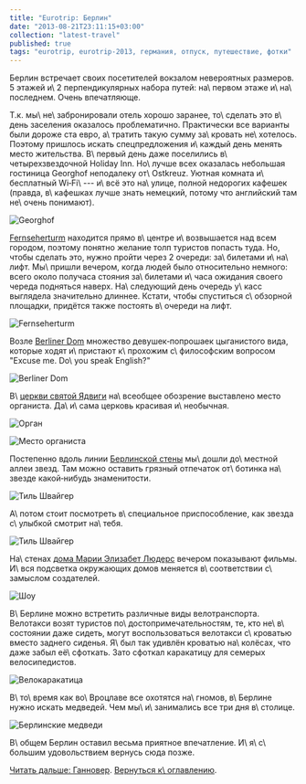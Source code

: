 ```yaml
---
title: "Eurotrip: Берлин"
date: "2013-08-21T23:11:15+03:00"
collection: "latest-travel"
published: true
tags: "eurotrip, eurotrip-2013, германия, отпуск, путешествие, фотки"
---
```


Берлин встречает своих посетителей вокзалом невероятных размеров. 5 этажей и\ 2 перпендикулярных набора путей:
на\ первом этаже и\ на\ последнем. Очень впечатляюще.

Т.к. мы\ не\ забронировали отель хорошо заранее, то\ сделать это в\ день заселения оказалось проблематично.
Практически все варианты были дороже ста евро, а\ тратить такую сумму за\ кровать не\ хотелось. Поэтому пришлось искать
спецпредложения и\ каждый день менять место жительства. В\ первый день даже поселились в\ четырехзвездочной Holiday Inn.
Но\ лучше всех оказалась небольшая гостиница Georghof неподалеку от\ Ostkreuz. Уютная комната и\ бесплатный
Wi&#8209;Fi\ --- и\ всё это на\ улице, полной недорогих кафешек (правда, в\ кафешках лучше знать немецкий, потому что
английский там не\ очень понимают).

![Georghof](/images/travel/2013-08-eurotrip/berlin-georghof.jpg "Georghof")

[Fernseherturm] находится прямо в\ центре и\ возвышается над всем городом, поэтому понятно желание толп туристов попасть
туда. Но, чтобы сделать это, нужно пройти через 2 очереди: за\ билетами и\ на\ лифт. Мы\ пришли вечером, когда людей
было относительно немного: всего около получаса стояния за\ билетами и\ часа ожидания своего череда подняться наверх.
На\ следующий день очередь у\ касс выглядела значительно длиннее. Кстати, чтобы спуститься с\ обзорной площадки,
придётся также постоять в\ очереди на лифт.

![Fernseherturm](/images/travel/2013-08-eurotrip/berlin-fernsehenturm.jpg "Fernseherturm")

Возле [Berliner Dom] множество девушек&#8209;попрошаек цыганистого вида, которые ходят и\ пристают к\ прохожим
с\ философским вопросом "Excuse me. Do\ you speak English?"

![Berliner Dom](/images/travel/2013-08-eurotrip/berlin-berliner-dom.jpg "Berliner Dom")

В\ [церкви святой Ядвиги][hedwigs] на\ всеобщее обозрение выставлено место органиста. Да\ и\ сама церковь красивая
и\ необычная.

![Орган](/images/travel/2013-08-eurotrip/berlin-organ.jpg "Орган")

![Место органиста](/images/travel/2013-08-eurotrip/berlin-organist-place.jpg "Место органиста")

Постепенно вдоль линии [Берлинской стены][wall] мы\ дошли до\ местной аллеи звезд. Там можно оставить грязный отпечаток
от\ ботинка на\ звезде какой&#8209;нибудь знаменитости.

![Тиль Швайгер](/images/travel/2013-08-eurotrip/berlin-til-schweiger-star.jpg "Тиль Швайгер")

А\ потом стоит посмотреть в\ специальное приспособление, как звезда с\ улыбкой смотрит на\ тебя.

![Тиль Швайгер](/images/travel/2013-08-eurotrip/berlin-til-schweiger.jpg "Тиль Швайгер")

На\ стенах [дома Марии Элизабет Людерс][marie] вечером показывают фильмы. И\ вся подсветка окружающих домов меняется
в\ соответствии с\ замыслом создателей.

![Шоу](/images/travel/2013-08-eurotrip/berlin-historical-show.jpg "Шоу")

В\ Берлине можно встретить различные виды велотранспорта. Велотакси возят туристов по\ достопримечательностям, те, кто
не\ в\ состоянии даже сидеть, могут воспользоваться велотакси с\ кроватью вместо заднего сиденья. Я\ был так удивлён
кроватью на\ колёсах, что даже забыл её\ сфоткать. Зато сфоткал каракатицу для семерых велосипедистов.

![Велокаракатица](/images/travel/2013-08-eurotrip/berlin-velooctopus.jpg "Велокаракатица")

В\ то\ время как во\ Вроцлаве все охотятся на\ гномов, в\ Берлине нужно искать медведей. Чем мы\ и\ занимались все три
дня в\ столице.

![Берлинские медведи](/images/travel/2013-08-eurotrip/berlin-bears.jpg "Берлинские медведи")

В\ общем Берлин оставил весьма приятное впечатление. И\ я\ с\ большим удовольствием вернусь сюда позже.

[Читать дальше: Ганновер](/post/eurotrip-hannover/). [Вернуться к\ оглавлению](/post/eurotrip-2013/).

[Berliner Dom]: http://ru.wikipedia.org/wiki/%D0%91%D0%B5%D1%80%D0%BB%D0%B8%D0%BD%D1%81%D0%BA%D0%B8%D0%B9_%D0%BA%D0%B0%D1%84%D0%B5%D0%B4%D1%80%D0%B0%D0%BB%D1%8C%D0%BD%D1%8B%D0%B9_%D1%81%D0%BE%D0%B1%D0%BE%D1%80
[Fernseherturm]: http://ru.wikipedia.org/wiki/%D0%91%D0%B5%D1%80%D0%BB%D0%B8%D0%BD%D1%81%D0%BA%D0%B0%D1%8F_%D1%82%D0%B5%D0%BB%D0%B5%D0%B1%D0%B0%D1%88%D0%BD%D1%8F
[marie]: http://ru.wikipedia.org/wiki/%D0%94%D0%BE%D0%BC_%D0%9C%D0%B0%D1%80%D0%B8%D0%B8_%D0%AD%D0%BB%D0%B8%D0%B7%D0%B0%D0%B1%D0%B5%D1%82_%D0%9B%D1%8E%D0%B4%D0%B5%D1%80%D1%81
[hedwigs]: http://ru.wikipedia.org/wiki/%D0%A1%D0%BE%D0%B1%D0%BE%D1%80_%D0%A1%D0%B2%D1%8F%D1%82%D0%BE%D0%B9_%D0%AF%D0%B4%D0%B2%D0%B8%D0%B3%D0%B8
[wall]: http://ru.wikipedia.org/wiki/%D0%91%D0%B5%D1%80%D0%BB%D0%B8%D0%BD%D1%81%D0%BA%D0%B0%D1%8F_%D1%81%D1%82%D0%B5%D0%BD%D0%B0
